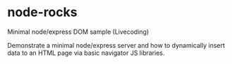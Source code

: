 # node-rocks
Minimal node/express DOM sample (Livecoding)

Demonstrate a minimal node/express server and how to dynamically insert data to an HTML page via basic navigator JS libraries. 
